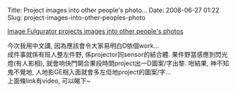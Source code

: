Title: Project images into other people's photo...
Date: 2008-06-27 01:22
Slug: project-images-into-other-peoples-photo

[Image Fulgurator projects images into other people's photos][]

今次我用中文講, 因為應該會令大家易明白D依個work...  
成件事就係有班人整左件野, 係projector同sensor的結合體.
果件野當感應到閃光燈(有人影相),
就會响快門開合果段時間project出一D圖案/字出黎. 咁結果, 神不知鬼不覺地,
人地影GE相入面就會多左佢地project的圖案/字...  
上面條link有video, 可以睇下\~

  [Image Fulgurator projects images into other people's photos]: http://www.engadget.com/2008/06/26/image-fulgurator-projects-images-into-other-peoples-photos/

